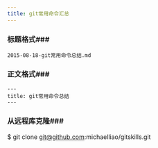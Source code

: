 ```yaml
---
title: git常用命令汇总
---
```


### 标题格式### 

    2015-08-18-git常用命令总结.md

### 正文格式### 

    ---
    title: git常用命令总结
    ---

### 从远程库克隆### 
$ git clone git@github.com:michaelliao/gitskills.git
